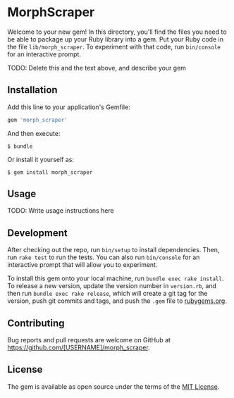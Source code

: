 # MorphScraper

Welcome to your new gem! In this directory, you'll find the files you need to be able to package up your Ruby library into a gem. Put your Ruby code in the file `lib/morph_scraper`. To experiment with that code, run `bin/console` for an interactive prompt.

TODO: Delete this and the text above, and describe your gem

## Installation

Add this line to your application's Gemfile:

```ruby
gem 'morph_scraper'
```

And then execute:

    $ bundle

Or install it yourself as:

    $ gem install morph_scraper

## Usage

TODO: Write usage instructions here

## Development

After checking out the repo, run `bin/setup` to install dependencies. Then, run `rake test` to run the tests. You can also run `bin/console` for an interactive prompt that will allow you to experiment.

To install this gem onto your local machine, run `bundle exec rake install`. To release a new version, update the version number in `version.rb`, and then run `bundle exec rake release`, which will create a git tag for the version, push git commits and tags, and push the `.gem` file to [rubygems.org](https://rubygems.org).

## Contributing

Bug reports and pull requests are welcome on GitHub at https://github.com/[USERNAME]/morph_scraper.


## License

The gem is available as open source under the terms of the [MIT License](http://opensource.org/licenses/MIT).


